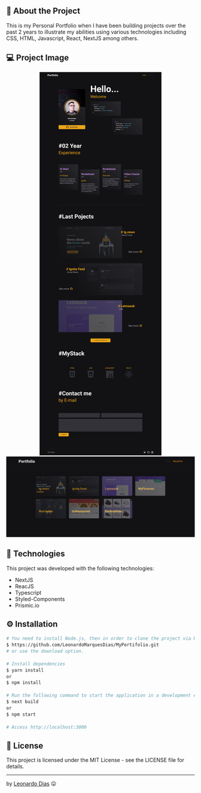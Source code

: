 ## 🚀 About the Project
This is my Personal Portfolio when I have been building projects over the past 2 years to illustrate my abilities using various technologies including CSS, HTML, Javascript, React, NextJS among others.
## 💻 Project Image

<div align="center">
   <img src="src/assets/portfolio.png" alt="Ig.news"/> 
   </br>
   <img src="src/assets/projects.png" alt="Ig.news Payment"/> 
</div>

## 🧰 Technologies
This project was developed with the following technologies:
* NextJS
* ReacJS
* Typescript
* Styled-Components
* Prismic.io

## ⚙️ Installation
```bash
# You need to install Node.js, then in order to clone the project via HTTPS, run this command:
$ https://github.com/LeonardoMarquesDias/MyPortifolio.git
# or use the download option.

# Install dependencies
$ yarn install
or
$ npm install

# Run the following command to start the application in a development environment:
$ next build
or
$ npm start

# Access http://localhost:3000 
```

## 📝 License

This project is licensed under the MIT License - see the LICENSE file for details.

---

by [Leonardo Dias](https://github.com/LeonardoMarquesDias) 😛

